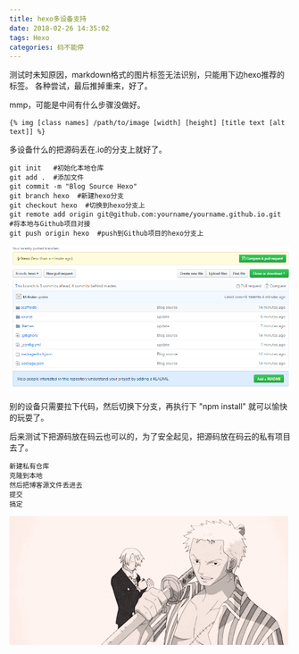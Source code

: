 ```yaml
---
title: hexo多设备支持
date: 2018-02-26 14:35:02
tags: Hexo
categories: 码不能停
---
```


测试时未知原因，markdown格式的图片标签无法识别，只能用下边hexo推荐的标签。
各种尝试，最后推掉重来，好了。

mmp，可能是中间有什么步骤没做好。

```
{% img [class names] /path/to/image [width] [height] [title text [alt text]] %}
```

多设备什么的把源码丢在.io的分支上就好了。
```
git init   #初始化本地仓库
git add .  #添加文件
git commit -m "Blog Source Hexo"
git branch hexo  #新建hexo分支
git checkout hexo  #切换到hexo分支上
git remote add origin git@github.com:yourname/yourname.github.io.git  #将本地与Github项目对接
git push origin hexo  #push到Github项目的hexo分支上
```

![效果图](hexo-new-pc/截图.png)

别的设备只需要拉下代码，然后切换下分支，再执行下 "npm install" 就可以愉快的玩耍了。

后来测试下把源码放在码云也可以的，为了安全起见，把源码放在码云的私有项目去了。
```
新建私有仓库
克隆到本地
然后把博客源文件丢进去
提交
搞定
```
![test](hexo-new-pc/x.gif)

